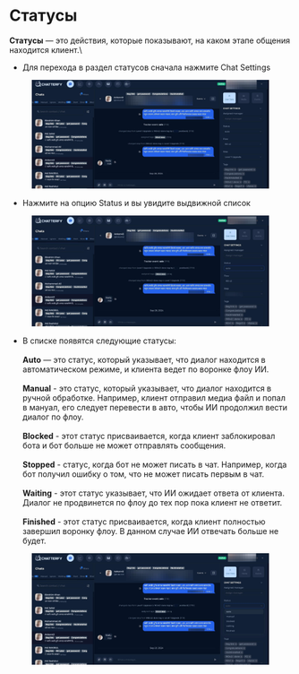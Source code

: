 # Статусы

**Статусы** — это действия, которые показывают, на каком этапе общения находится клиент.\


* Для перехода в раздел статусов сначала нажмите Chat Settings&#x20;

<figure><img src="../../../.gitbook/assets/user_cropped_screenshot (2).jpeg" alt=""><figcaption></figcaption></figure>

* Нажмите на опцию Status и вы увидите выдвижной список



<figure><img src="../../../.gitbook/assets/user_cropped_screenshot (1).jpeg" alt=""><figcaption></figcaption></figure>

* В списке появятся следующие статусы:\
  \
  **Auto** — это статус, который указывает, что диалог находится в автоматическом режиме, и клиента ведет по воронке флоу ИИ.\
  \
  **Manual** - это статус, который указывает, что диалог находится в ручной обработке. Например, клиент отправил медиа файл и попал в мануал, его следует перевести в авто, чтобы ИИ продолжил вести диалог по флоу. \
  \
  **Blocked** - этот статус присваивается, когда клиент заблокировал бота и бот больше не может отправлять сообщения.\
  \
  **Stopped** - cтатус, когда бот не может писать в чат. Например, когда бот получил ошибку о том, что не может писать первым в чат.\
  \
  **Waiting** - этот статус указывает, что ИИ ожидает ответа от клиента. Диалог не продвинется по флоу до тех пор пока клиент не ответит.\
  \
  **Finished** - этот статус присваивается, когда клиент полностью завершил воронку флоу. В данном случае ИИ отвечать больше не будет.



<figure><img src="../../../.gitbook/assets/user_cropped_screenshot.jpeg" alt=""><figcaption></figcaption></figure>


